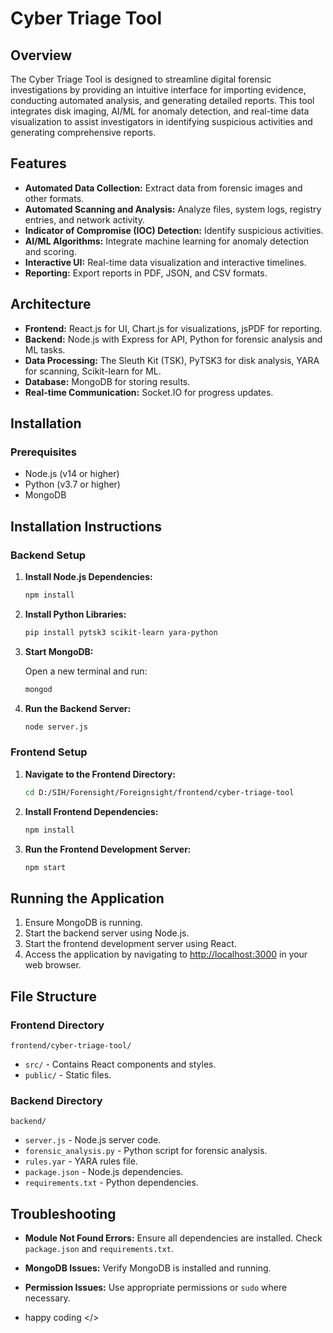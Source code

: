 # Cyber Triage Tool

## Overview

The Cyber Triage Tool is designed to streamline digital forensic investigations by providing an intuitive interface for importing evidence, conducting automated analysis, and generating detailed reports. This tool integrates disk imaging, AI/ML for anomaly detection, and real-time data visualization to assist investigators in identifying suspicious activities and generating comprehensive reports.

## Features

- **Automated Data Collection:** Extract data from forensic images and other formats.
- **Automated Scanning and Analysis:** Analyze files, system logs, registry entries, and network activity.
- **Indicator of Compromise (IOC) Detection:** Identify suspicious activities.
- **AI/ML Algorithms:** Integrate machine learning for anomaly detection and scoring.
- **Interactive UI:** Real-time data visualization and interactive timelines.
- **Reporting:** Export reports in PDF, JSON, and CSV formats.

## Architecture

- **Frontend:** React.js for UI, Chart.js for visualizations, jsPDF for reporting.
- **Backend:** Node.js with Express for API, Python for forensic analysis and ML tasks.
- **Data Processing:** The Sleuth Kit (TSK), PyTSK3 for disk analysis, YARA for scanning, Scikit-learn for ML.
- **Database:** MongoDB for storing results.
- **Real-time Communication:** Socket.IO for progress updates.

## Installation

### Prerequisites

- Node.js (v14 or higher)
- Python (v3.7 or higher)
- MongoDB

## Installation Instructions

### Backend Setup

1. **Install Node.js Dependencies:**

    ```bash
    npm install
    ```

2. **Install Python Libraries:**

    ```bash
    pip install pytsk3 scikit-learn yara-python
    ```

3. **Start MongoDB:**

    Open a new terminal and run:

    ```bash
    mongod
    ```

4. **Run the Backend Server:**

    ```bash
    node server.js
    ```

### Frontend Setup

1. **Navigate to the Frontend Directory:**

    ```bash
    cd D:/SIH/Forensight/Foreignsight/frontend/cyber-triage-tool
    ```

2. **Install Frontend Dependencies:**

    ```bash
    npm install
    ```

3. **Run the Frontend Development Server:**

    ```bash
    npm start
    ```

## Running the Application

1. Ensure MongoDB is running.
2. Start the backend server using Node.js.
3. Start the frontend development server using React.
4. Access the application by navigating to [http://localhost:3000](http://localhost:3000) in your web browser.

## File Structure

### Frontend Directory
`frontend/cyber-triage-tool/`

- `src/` - Contains React components and styles.
- `public/` - Static files.

### Backend Directory
`backend/`

- `server.js` - Node.js server code.
- `forensic_analysis.py` - Python script for forensic analysis.
- `rules.yar` - YARA rules file.
- `package.json` - Node.js dependencies.
- `requirements.txt` - Python dependencies.

## Troubleshooting

- **Module Not Found Errors:** Ensure all dependencies are installed. Check `package.json` and `requirements.txt`.
- **MongoDB Issues:** Verify MongoDB is installed and running.
- **Permission Issues:** Use appropriate permissions or `sudo` where necessary.


- happy coding </> 

   
